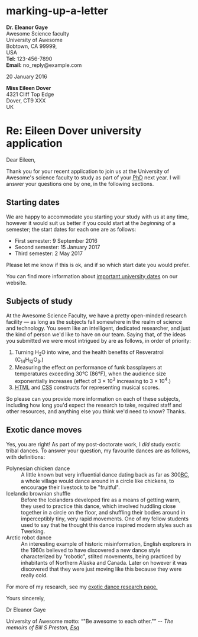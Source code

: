 # marking-up-a-letter
<!DOCTYPE HTML>
<html lang="en-US">
  <head>
  <title>Letter</title>
  <link rel="stylesheet" href="style.css">
  <meta charset= "utf-8">
  <meta name="author" content="Dr. Eleanor Gaye">
</head>


<body>
<p class="sender-column" >
<strong> Dr. Eleanor Gaye</strong>
<br />Awesome Science faculty<br />
University of Awesome
<br />Bobtown, CA 99999,
<br />USA<br />
<strong>Tel:</strong> 123-456-7890
<br /><strong>Email:</strong> no_reply@example.com</p>

<p class="sender-column" > <time datetime= "2016-01-20"> 20 January 2016</time></p>

<p><strong> Miss Eileen Dover</strong><br/>
4321 Cliff Top Edge<br/>
Dover, CT9 XXX
<br />UK</p>


<h1>Re: Eileen Dover university application</h1>

<p>Dear Eileen,</p>

<p>Thank you for your recent application to join us at the University of Awesome's science faculty to study as part of your <abbr title="Doctor of Philosophy">PhD</abbr> next year. I will answer your questions one by one, in the following sections.</p>


  <h2>Starting dates</h2>

<p>We are happy to accommodate you starting your study with us at any time, however it would suit us better if you could start at the <em>beginning</em> of a semester; the start dates for each one are as follows:</p>

<ul>
  <li>First semester: <time datetime="2016-09-09">9 September 2016</time></li>
<li>Second semester: <time datetime="2017-01-15">15 January 2017</time></li>
<li>Third semester: <time datetime="2017-05-02">2 May 2017</time></li>
</ul>

<p>Please let me know if this is ok, and if so which start date you would prefer.</p>

<p>You can find more information about <a href="http://example.com" title="important dates">important university dates</a> on our website.</p>


<h2>Subjects of study</h2>

<p>At the Awesome Science Faculty, we have a pretty open-minded research facility — as long as the subjects fall somewhere in the realm of science and technology. You seem like an intelligent, dedicated researcher, and just the kind of person we'd like to have on our team. Saying that, of the ideas you submitted we were most intrigued by are as follows, in order of priority:</p>

<ol>
    <li>Turning H<sub>2</sub>O into wine, and the health benefits of Resveratrol (C<sub>14</sub>H<sub>12</sub>O<sub>3</sub>.)  </li>
  <li>Measuring the effect on performance of funk bassplayers at temperatures exceeding 30°C (86°F), when the audience size exponentially increases (effect of 3 × 10<sup>3</sup> increasing to 3 × 10<sup>4</sup>.)  </li>
  <li><abbr title="Hypertext markup language ">HTML</abbr> and <abbr title="Cascading style sheets"> CSS</abbr> constructs for representing musical scores.  </li> </ol>

<p>So please can you provide more information on each of these subjects, including how long you'd expect the research to take, required staff and other resources, and anything else you think we'd need to know? Thanks.</p>


<h2>Exotic dance moves</h2>


<p>Yes, you are right! As part of my post-doctorate work, I <em>did</em> study exotic tribal dances. To answer your question, my favourite dances are as follows, with definitions:</p>
<dl>
<dt>Polynesian chicken dance</dt>
<dd>A little known but very influential dance dating back as far as 300<abbr title="Before christ">BC</abbr>, a whole village would dance around in a circle like chickens, to encourage their livestock to be "fruitful".</dd>
<dt>Icelandic brownian shuffle</dt>
<dd>Before the Icelanders developed fire as a means of getting warm, they used to practice this dance, which involved huddling close together in a circle on the floor, and shuffling their bodies around in imperceptibly tiny, very rapid movements. One of my fellow students used to say that he thought this dance inspired modern styles such as Twerking.</dd>
<dt>Arctic robot dance<dt>
<dd>An interesting example of historic misinformation, English explorers in the 1960s believed to have discovered a new dance style characterized by "robotic", stilted movements, being practiced by inhabitants of Northern Alaska and Canada. Later on however it was discovered that they were just moving like this because they were really cold.</dd>
</dl>
<p>For more of my research, see my <a href="http://example.com" title="exotic dance research page">exotic dance research page.</a></p>


<p> Yours sincerely,</p>
<p>Dr Eleanor Gaye</p>

<p>University of Awesome motto: <q>"Be awesome to each other."</q> -- <cite>The memoirs of Bill S Preston, <abbr title="Esquire">Esq</abbr></cite></p>

</body>
</html>
